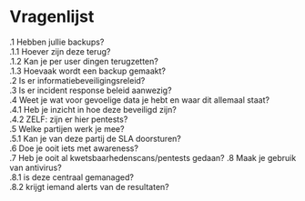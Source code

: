 # Vragenlijst
.1 Hebben jullie backups? <br>
  .1.1 Hoever zijn deze terug? <br>
  .1.2 Kan je per user dingen terugzetten? <br>
  .1.3 Hoevaak wordt een backup gemaakt? <br>
.2 Is er informatiebeveiligingsreleid? <br>
.3 Is er incident response beleid aanwezig? <br>
.4 Weet je wat voor gevoelige data je hebt en waar dit allemaal staat? <br>
  .4.1 Heb je inzicht in hoe deze beveiligd zijn? <br>
  .4.2 ZELF: zijn er hier pentests? <br>
.5 Welke partijen werk je mee? <br>
  .5.1 Kan je van deze partij de SLA doorsturen? <br>
.6 Doe je ooit iets met awareness? <br>
.7 Heb je ooit al kwetsbaarhedenscans/pentests gedaan?
.8 Maak je gebruik van antivirus? <br>
  .8.1 is deze centraal gemanaged? <br>
  .8.2 krijgt iemand alerts van de resultaten? <br>
